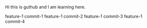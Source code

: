 Hi this is guthub and I am learning here.

feature-1 commit-1
feature-1 commit-2
feature-1 commit-3
feature-1 commit-4